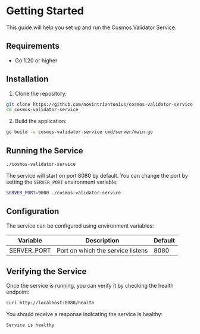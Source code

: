 # Getting Started

This guide will help you set up and run the Cosmos Validator Service.

## Requirements

- Go 1.20 or higher

## Installation

1. Clone the repository:
```sh
git clone https://github.com/novintriantonius/cosmos-validator-service.git
cd cosmos-validator-service
```

2. Build the application:
```sh
go build -o cosmos-validator-service cmd/server/main.go
```

## Running the Service

```sh
./cosmos-validator-service
```

The service will start on port 8080 by default. You can change the port by setting the `SERVER_PORT` environment variable:

```sh
SERVER_PORT=9000 ./cosmos-validator-service
```

## Configuration

The service can be configured using environment variables:

| Variable | Description | Default |
|----------|-------------|---------|
| SERVER_PORT | Port on which the service listens | 8080 |

## Verifying the Service

Once the service is running, you can verify it by checking the health endpoint:

```sh
curl http://localhost:8080/health
```

You should receive a response indicating the service is healthy:

```
Service is healthy
``` 